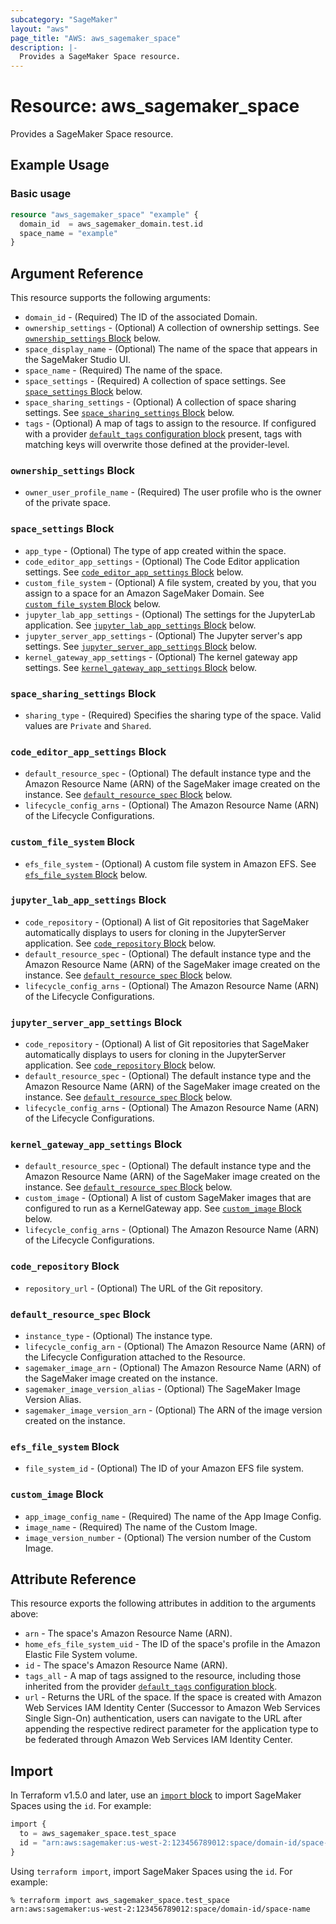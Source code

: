 ```yaml
---
subcategory: "SageMaker"
layout: "aws"
page_title: "AWS: aws_sagemaker_space"
description: |-
  Provides a SageMaker Space resource.
---
```


# Resource: aws_sagemaker_space

Provides a SageMaker Space resource.

## Example Usage

### Basic usage

```terraform
resource "aws_sagemaker_space" "example" {
  domain_id  = aws_sagemaker_domain.test.id
  space_name = "example"
}
```

## Argument Reference

This resource supports the following arguments:

* `domain_id` - (Required) The ID of the associated Domain.
* `ownership_settings` - (Optional) A collection of ownership settings. See [`ownership_settings` Block](#ownership_settings-block) below.
* `space_display_name` - (Optional) The name of the space that appears in the SageMaker Studio UI.
* `space_name` - (Required) The name of the space.
* `space_settings` - (Required) A collection of space settings. See [`space_settings` Block](#space_settings-block) below.
* `space_sharing_settings` - (Optional) A collection of space sharing settings. See [`space_sharing_settings` Block](#space_sharing_settings-block) below.
* `tags` - (Optional) A map of tags to assign to the resource. If configured with a provider [`default_tags` configuration block](https://registry.terraform.io/providers/hashicorp/aws/latest/docs#default_tags-configuration-block) present, tags with matching keys will overwrite those defined at the provider-level.

### `ownership_settings` Block

* `owner_user_profile_name` - (Required) The user profile who is the owner of the private space.

### `space_settings` Block

* `app_type` - (Optional) The type of app created within the space.
* `code_editor_app_settings` - (Optional) The Code Editor application settings. See [`code_editor_app_settings` Block](#code_editor_app_settings-block) below.
* `custom_file_system` - (Optional) A file system, created by you, that you assign to a space for an Amazon SageMaker Domain. See [`custom_file_system` Block](#custom_file_system-block) below.
* `jupyter_lab_app_settings` - (Optional) The settings for the JupyterLab application. See [`jupyter_lab_app_settings` Block](#jupyter_lab_app_settings-block) below.
* `jupyter_server_app_settings` - (Optional) The Jupyter server's app settings. See [`jupyter_server_app_settings` Block](#jupyter_server_app_settings-block) below.
* `kernel_gateway_app_settings` - (Optional) The kernel gateway app settings. See [`kernel_gateway_app_settings` Block](#kernel_gateway_app_settings-block) below.

### `space_sharing_settings` Block

* `sharing_type` - (Required) Specifies the sharing type of the space. Valid values are `Private` and `Shared`.

### `code_editor_app_settings` Block

* `default_resource_spec` - (Optional) The default instance type and the Amazon Resource Name (ARN) of the SageMaker image created on the instance. See [`default_resource_spec` Block](#default_resource_spec-block) below.
* `lifecycle_config_arns` - (Optional) The Amazon Resource Name (ARN) of the Lifecycle Configurations.

### `custom_file_system` Block

* `efs_file_system` - (Optional) A custom file system in Amazon EFS. See [`efs_file_system` Block](#efs_file_system-block) below.

### `jupyter_lab_app_settings` Block

* `code_repository` - (Optional) A list of Git repositories that SageMaker automatically displays to users for cloning in the JupyterServer application. See [`code_repository` Block](#code_repository-block) below.
* `default_resource_spec` - (Optional) The default instance type and the Amazon Resource Name (ARN) of the SageMaker image created on the instance. See [`default_resource_spec` Block](#default_resource_spec-block) below.
* `lifecycle_config_arns` - (Optional) The Amazon Resource Name (ARN) of the Lifecycle Configurations.

### `jupyter_server_app_settings` Block

* `code_repository` - (Optional) A list of Git repositories that SageMaker automatically displays to users for cloning in the JupyterServer application. See [`code_repository` Block](#code_repository-block) below.
* `default_resource_spec` - (Optional) The default instance type and the Amazon Resource Name (ARN) of the SageMaker image created on the instance. See [`default_resource_spec` Block](#default_resource_spec-block) below.
* `lifecycle_config_arns` - (Optional) The Amazon Resource Name (ARN) of the Lifecycle Configurations.

### `kernel_gateway_app_settings` Block

* `default_resource_spec` - (Optional) The default instance type and the Amazon Resource Name (ARN) of the SageMaker image created on the instance. See [`default_resource_spec` Block](#default_resource_spec-block) below.
* `custom_image` - (Optional) A list of custom SageMaker images that are configured to run as a KernelGateway app. See [`custom_image` Block](#custom_image-block) below.
* `lifecycle_config_arns` - (Optional) The Amazon Resource Name (ARN) of the Lifecycle Configurations.

### `code_repository` Block

* `repository_url` - (Optional) The URL of the Git repository.

### `default_resource_spec` Block

* `instance_type` - (Optional) The instance type.
* `lifecycle_config_arn` - (Optional) The Amazon Resource Name (ARN) of the Lifecycle Configuration attached to the Resource.
* `sagemaker_image_arn` - (Optional) The Amazon Resource Name (ARN) of the SageMaker image created on the instance.
* `sagemaker_image_version_alias` - (Optional) The SageMaker Image Version Alias.
* `sagemaker_image_version_arn` - (Optional) The ARN of the image version created on the instance.

### `efs_file_system` Block

* `file_system_id` - (Optional) The ID of your Amazon EFS file system.

### `custom_image` Block

* `app_image_config_name` - (Required) The name of the App Image Config.
* `image_name` - (Required) The name of the Custom Image.
* `image_version_number` - (Optional) The version number of the Custom Image.

## Attribute Reference

This resource exports the following attributes in addition to the arguments above:

* `arn` - The space's Amazon Resource Name (ARN).
* `home_efs_file_system_uid` - The ID of the space's profile in the Amazon Elastic File System volume.
* `id` - The space's Amazon Resource Name (ARN).
* `tags_all` - A map of tags assigned to the resource, including those inherited from the provider [`default_tags` configuration block](https://registry.terraform.io/providers/hashicorp/aws/latest/docs#default_tags-configuration-block).
* `url` - Returns the URL of the space. If the space is created with Amazon Web Services IAM Identity Center (Successor to Amazon Web Services Single Sign-On) authentication, users can navigate to the URL after appending the respective redirect parameter for the application type to be federated through Amazon Web Services IAM Identity Center.

## Import

In Terraform v1.5.0 and later, use an [`import` block](https://developer.hashicorp.com/terraform/language/import) to import SageMaker Spaces using the `id`. For example:

```terraform
import {
  to = aws_sagemaker_space.test_space
  id = "arn:aws:sagemaker:us-west-2:123456789012:space/domain-id/space-name"
}
```

Using `terraform import`, import SageMaker Spaces using the `id`. For example:

```console
% terraform import aws_sagemaker_space.test_space arn:aws:sagemaker:us-west-2:123456789012:space/domain-id/space-name
```
